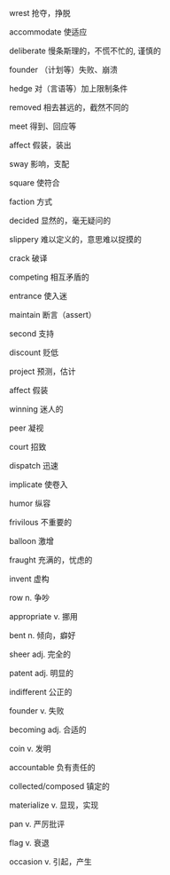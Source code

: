 wrest 抢夺，挣脱

accommodate 使适应

deliberate 慢条斯理的，不慌不忙的, 谨慎的

founder （计划等）失败、崩溃

hedge 对（言语等）加上限制条件

removed 相去甚远的，截然不同的

meet 得到、回应等

affect 假装，装出

sway 影响，支配

square 使符合

faction 方式

decided 显然的，毫无疑问的

slippery 难以定义的，意思难以捉摸的

crack 破译

competing 相互矛盾的

entrance 使入迷

maintain 断言（assert）

second 支持

discount 贬低

project 预测，估计

affect 假装

winning 迷人的

peer 凝视

court 招致

dispatch 迅速

implicate 使卷入

humor 纵容

frivilous 不重要的

balloon 激增

fraught 充满的，忧虑的

invent 虚构

row n. 争吵

appropriate v. 挪用

bent n. 倾向，癖好

sheer adj. 完全的

patent adj. 明显的

indifferent 公正的

founder v. 失败

becoming adj. 合适的

coin v. 发明

accountable 负有责任的

collected/composed 镇定的

materialize v. 显现，实现

pan v. 严厉批评

flag v. 衰退

occasion v. 引起，产生




